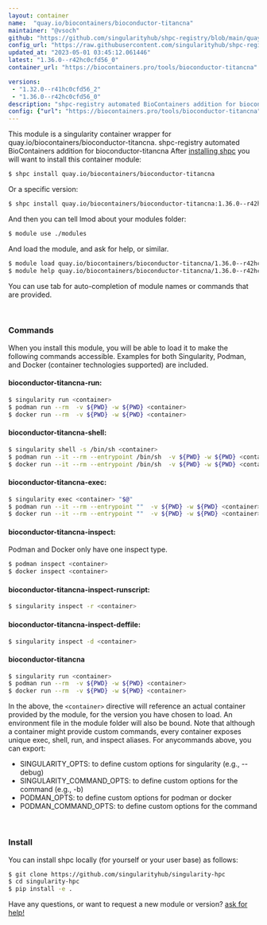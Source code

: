 ```yaml
---
layout: container
name:  "quay.io/biocontainers/bioconductor-titancna"
maintainer: "@vsoch"
github: "https://github.com/singularityhub/shpc-registry/blob/main/quay.io/biocontainers/bioconductor-titancna/container.yaml"
config_url: "https://raw.githubusercontent.com/singularityhub/shpc-registry/main/quay.io/biocontainers/bioconductor-titancna/container.yaml"
updated_at: "2023-05-01 03:45:12.061446"
latest: "1.36.0--r42hc0cfd56_0"
container_url: "https://biocontainers.pro/tools/bioconductor-titancna"

versions:
 - "1.32.0--r41hc0cfd56_2"
 - "1.36.0--r42hc0cfd56_0"
description: "shpc-registry automated BioContainers addition for bioconductor-titancna"
config: {"url": "https://biocontainers.pro/tools/bioconductor-titancna", "maintainer": "@vsoch", "description": "shpc-registry automated BioContainers addition for bioconductor-titancna", "latest": {"1.36.0--r42hc0cfd56_0": "sha256:1231f62e1bf1818f06d24f20b677b5ca922ca7878546b37d0809643ee748bea9"}, "tags": {"1.32.0--r41hc0cfd56_2": "sha256:274cb17823262d460c301873afe9381d09ddf214947007a516acaf4966579a2d", "1.36.0--r42hc0cfd56_0": "sha256:1231f62e1bf1818f06d24f20b677b5ca922ca7878546b37d0809643ee748bea9"}, "docker": "quay.io/biocontainers/bioconductor-titancna"}
---
```


This module is a singularity container wrapper for quay.io/biocontainers/bioconductor-titancna.
shpc-registry automated BioContainers addition for bioconductor-titancna
After [installing shpc](#install) you will want to install this container module:


```bash
$ shpc install quay.io/biocontainers/bioconductor-titancna
```

Or a specific version:

```bash
$ shpc install quay.io/biocontainers/bioconductor-titancna:1.36.0--r42hc0cfd56_0
```

And then you can tell lmod about your modules folder:

```bash
$ module use ./modules
```

And load the module, and ask for help, or similar.

```bash
$ module load quay.io/biocontainers/bioconductor-titancna/1.36.0--r42hc0cfd56_0
$ module help quay.io/biocontainers/bioconductor-titancna/1.36.0--r42hc0cfd56_0
```

You can use tab for auto-completion of module names or commands that are provided.

<br>

### Commands

When you install this module, you will be able to load it to make the following commands accessible.
Examples for both Singularity, Podman, and Docker (container technologies supported) are included.

#### bioconductor-titancna-run:

```bash
$ singularity run <container>
$ podman run --rm  -v ${PWD} -w ${PWD} <container>
$ docker run --rm  -v ${PWD} -w ${PWD} <container>
```

#### bioconductor-titancna-shell:

```bash
$ singularity shell -s /bin/sh <container>
$ podman run --it --rm --entrypoint /bin/sh  -v ${PWD} -w ${PWD} <container>
$ docker run --it --rm --entrypoint /bin/sh  -v ${PWD} -w ${PWD} <container>
```

#### bioconductor-titancna-exec:

```bash
$ singularity exec <container> "$@"
$ podman run --it --rm --entrypoint ""  -v ${PWD} -w ${PWD} <container> "$@"
$ docker run --it --rm --entrypoint ""  -v ${PWD} -w ${PWD} <container> "$@"
```

#### bioconductor-titancna-inspect:

Podman and Docker only have one inspect type.

```bash
$ podman inspect <container>
$ docker inspect <container>
```

#### bioconductor-titancna-inspect-runscript:

```bash
$ singularity inspect -r <container>
```

#### bioconductor-titancna-inspect-deffile:

```bash
$ singularity inspect -d <container>
```



#### bioconductor-titancna

```bash
$ singularity run <container>
$ podman run --rm  -v ${PWD} -w ${PWD} <container>
$ docker run --rm  -v ${PWD} -w ${PWD} <container>
```


In the above, the `<container>` directive will reference an actual container provided
by the module, for the version you have chosen to load. An environment file in the
module folder will also be bound. Note that although a container
might provide custom commands, every container exposes unique exec, shell, run, and
inspect aliases. For anycommands above, you can export:

 - SINGULARITY_OPTS: to define custom options for singularity (e.g., --debug)
 - SINGULARITY_COMMAND_OPTS: to define custom options for the command (e.g., -b)
 - PODMAN_OPTS: to define custom options for podman or docker
 - PODMAN_COMMAND_OPTS: to define custom options for the command

<br>

### Install

You can install shpc locally (for yourself or your user base) as follows:

```bash
$ git clone https://github.com/singularityhub/singularity-hpc
$ cd singularity-hpc
$ pip install -e .
```

Have any questions, or want to request a new module or version? [ask for help!](https://github.com/singularityhub/singularity-hpc/issues)
